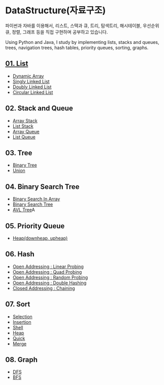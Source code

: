 # DataStructure(자료구조)
파이썬과 자바를 이용해서, 리스트, 스택과 큐, 트리, 탐색트리, 해시테이블, 우선순위 큐, 정렬, 그래프 등을 직접 구현하며 공부하고 있습니다.

Using Python and Java, I study by implementing lists, stacks and queues, trees, navigation trees, hash tables, priority queues, sorting, graphs.

## <a href="https://github.com/1Dohyeon/Study-DataStructure/tree/master/01_Lists_with_py">01. List</a>
- <a href="https://github.com/1Dohyeon/Study-DataStructure/blob/master/01_Lists_with_py/01_DynamicArray.py">Dynamic Array</a>
- <a href="">Singly Linked List</a>
- <a href="">Doubly Linked List</a>
- <a href="">Circular Linked List</a>

## 02. Stack and Queue
- <a href="">Array Stack</a>
- <a href="">List Stack</a>
- <a href="">Array Queue</a>
- <a href="">List Queue</a>

## 03. Tree
- <a href="">Binary Tree</a>
- <a href="">Union</a>

## 04. Binary Search Tree
- <a href="">Binary Search In Array</a>
- <a href="">Binary Search Tree</a>
- <a href="">AVL Tree</a>A
## 05. Priority Queue
- <a href="">Heap(downheap, upheap)</a>

## 06. Hash
- <a href="">Open Addressing : Linear Probing</a>
- <a href="">Open Addressing : Quad Probing</a>
- <a href="">Open Addressing : Random Probing</a>
- <a href="">Open Addressing : Double Hashing</a>
- <a href="">Closed Addressing : Chaining</a>

## 07. Sort
- <a href="">Selection</a>
- <a href="">Insertion</a>
- <a href="">Shell</a>
- <a href="">Heap</a>
- <a href="">Quick</a>
- <a href="">Merge</a>

## 08. Graph
- <a href="">DFS</a>
- <a href="">BFS</a>
